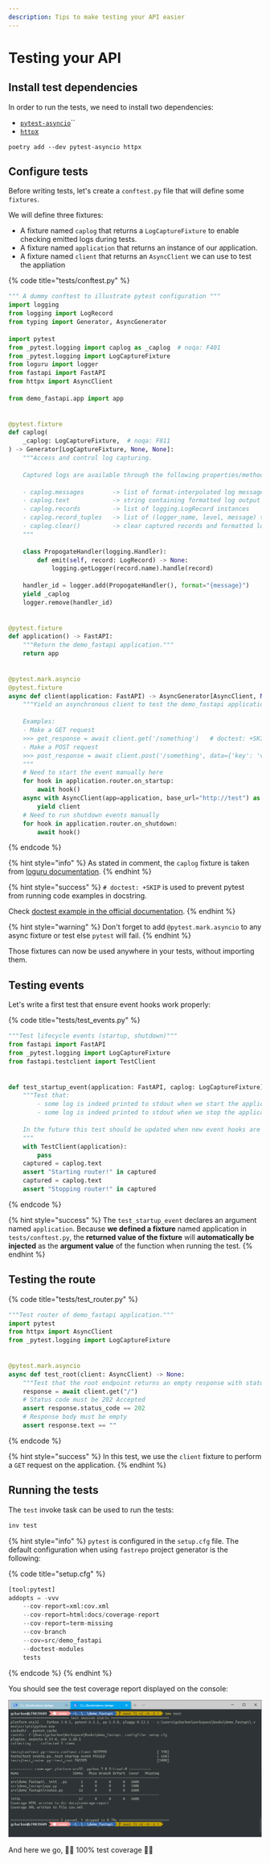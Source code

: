 ```yaml
---
description: Tips to make testing your API easier
---
```


# Testing your API

## Install test dependencies

In order to run the tests, we need to install two dependencies:

* [`pytest-asyncio`](https://pypi.org/project/pytest-asyncio/)\`\`
* [`http`x](https://www.python-httpx.org/)

```text
poetry add --dev pytest-asyncio httpx
```

## Configure tests

Before writing tests, let's create a `conftest.py` file that will define some `fixtures`.

We will define three fixtures:

* A fixture named `caplog` that returns a `LogCaptureFixture` to enable checking emitted logs during tests.
* A fixture named `application` that returns an instance of our application.
* A fixture named `client` that returns an `AsyncClient` we can use to test the appliation

{% code title="tests/conftest.py" %}
```python
""" A dummy conftest to illustrate pytest configuration """
import logging
from logging import LogRecord
from typing import Generator, AsyncGenerator

import pytest
from _pytest.logging import caplog as _caplog  # noqa: F401
from _pytest.logging import LogCaptureFixture
from loguru import logger
from fastapi import FastAPI
from httpx import AsyncClient

from demo_fastapi.app import app


@pytest.fixture
def caplog(
    _caplog: LogCaptureFixture,  # noqa: F811
) -> Generator[LogCaptureFixture, None, None]:
    """Access and control log capturing.

    Captured logs are available through the following properties/methods::

    - caplog.messages        -> list of format-interpolated log messages
    - caplog.text            -> string containing formatted log output
    - caplog.records         -> list of logging.LogRecord instances
    - caplog.record_tuples   -> list of (logger_name, level, message) tuples
    - caplog.clear()         -> clear captured records and formatted log output string
    """

    class PropogateHandler(logging.Handler):
        def emit(self, record: LogRecord) -> None:
            logging.getLogger(record.name).handle(record)

    handler_id = logger.add(PropogateHandler(), format="{message}")
    yield _caplog
    logger.remove(handler_id)


@pytest.fixture
def application() -> FastAPI:
    """Return the demo_fastapi application."""
    return app


@pytest.mark.asyncio
@pytest.fixture
async def client(application: FastAPI) -> AsyncGenerator[AsyncClient, None]:
    """Yield an asynchronous client to test the demo_fastapi application.

    Examples:
    - Make a GET request
    >>> get_response = await client.get('/something')   # doctest: +SKIP
    - Make a POST request
    >>> post_response = await client.post('/something', data={'key': 'value'})  # doctest: +SKIP
    """
    # Need to start the event manually here
    for hook in application.router.on_startup:
        await hook()
    async with AsyncClient(app=application, base_url="http://test") as client:
        yield client
    # Need to run shutdown events manually
    for hook in application.router.on_shutdown:
        await hook()

```
{% endcode %}

{% hint style="info" %}
As stated in comment, the `caplog` fixture is taken from [loguru documentation](https://loguru.readthedocs.io/en/stable/resources/migration.html#making-things-work-with-pytest-and-caplog).
{% endhint %}

{% hint style="success" %}
`# doctest: +SKIP` is used to prevent pytest from running code examples in docstring.

Check [doctest example in the official documentation](https://docs.python.org/3/library/doctest.html).
{% endhint %}

{% hint style="warning" %}
Don't forget to add `@pytest.mark.asyncio` to any async fixture or test else `pytest` will fail.
{% endhint %}

Those fixtures can now be used anywhere in your tests, without importing them.

## Testing events

Let's write a first test that ensure event hooks work properly:

{% code title="tests/test\_events.py" %}
```python
"""Test lifecycle events (startup, shutdown)"""
from fastapi import FastAPI
from _pytest.logging import LogCaptureFixture
from fastapi.testclient import TestClient


def test_startup_event(application: FastAPI, caplog: LogCaptureFixture) -> None:
    """Test that:
        - some log is indeed printed to stdout when we start the application.
        - some log is indeed printed to stdout when we stop the application.

    In the future this test should be updated when new event hooks are added to the application.
    """
    with TestClient(application):
        pass
    captured = caplog.text
    assert "Starting router!" in captured
    captured = caplog.text
    assert "Stopping router!" in captured

```
{% endcode %}

{% hint style="success" %}
The `test_startup_event` declares an argument named `application`. Because **we defined a fixture** named application in `tests/conftest.py`, the **returned value of the fixture** will **automatically be injected** as the **argument value** of the function when running the test.
{% endhint %}

## Testing the route

{% code title="tests/test\_router.py" %}
```python
"""Test router of demo_fastapi application."""
import pytest
from httpx import AsyncClient
from _pytest.logging import LogCaptureFixture


@pytest.mark.asyncio
async def test_root(client: AsyncClient) -> None:
    """Test that the root endpoint returns an empty response with status code 202."""
    response = await client.get("/")
    # Status code must be 202 Accepted
    assert response.status_code == 202
    # Response body must be empty
    assert response.text == ""

```
{% endcode %}

{% hint style="success" %}
In this test, we use the `client` fixture to perform a `GET` request on the application.
{% endhint %}

## Running the tests

The `test` invoke task can be used to run the tests:

```python
inv test
```

{% hint style="info" %}
`pytest` is configured in the `setup.cfg` file. The default configuration when using `fastrepo` project generator is the following:

{% code title="setup.cfg" %}
```python
[tool:pytest]
addopts = -vvv
    --cov-report=xml:cov.xml
    --cov-report=html:docs/coverage-report
    --cov-report=term-missing
    --cov-branch
    --cov=src/demo_fastapi
    --doctest-modules
    tests
```
{% endcode %}
{% endhint %}

You should see the test coverage report displayed on the console:

![pytest output in the console](../.gitbook/assets/image%20%2812%29.png)

And here we go, 🎉🎉 100% test coverage 🎉🎉

